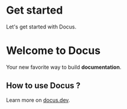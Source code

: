 # Get started

Let's get started with Docus.

<LanguageSelector />

# Welcome to Docus

Your new favorite way to build **documentation**.

## How to use Docus ?

Learn more on [docus.dev](https://docus.dev).

